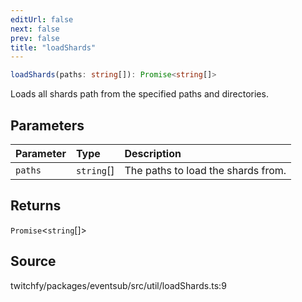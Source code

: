 ```yaml
---
editUrl: false
next: false
prev: false
title: "loadShards"
---
```


```ts
loadShards(paths: string[]): Promise<string[]>
```

Loads all shards path from the specified paths and directories.

## Parameters

| Parameter | Type | Description |
| :------ | :------ | :------ |
| `paths` | `string`[] | The paths to load the shards from. |

## Returns

`Promise`\<`string`[]\>

## Source

twitchfy/packages/eventsub/src/util/loadShards.ts:9
